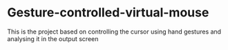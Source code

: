 # Gesture-controlled-virtual-mouse
This is the project based on controlling the cursor using hand gestures and analysing it in the output screen
